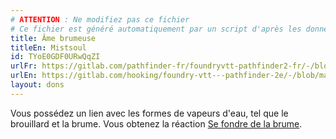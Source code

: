 ```yaml
---
# ATTENTION : Ne modifiez pas ce fichier
# Ce fichier est généré automatiquement par un script d'après les données du module Foundry VTT officiel et de sa traduction
title: Âme brumeuse
titleEn: Mistsoul
id: TYoE0GDF0URwQqZI
urlFr: https://gitlab.com/pathfinder-fr/foundryvtt-pathfinder2-fr/-/blob/master/data/feats/TYoE0GDF0URwQqZI.htm
urlEn: https://gitlab.com/hooking/foundry-vtt---pathfinder-2e/-/blob/master/packs/data/feats.db/mistsoul.json
layout: dons
---
```

Vous possédez un lien avec les formes de vapeurs d'eau, tel que le brouillard et la brume. Vous obtenez la réaction [Se fondre de la brume](../actions/se-fondre-dans-la-brume.html).
